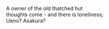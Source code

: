 A owner of the old thatched hut    
thoughts come - and there is loneliness;    
Ueno? Asakura?    


